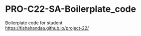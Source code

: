 # PRO-C22-SA-Boilerplate_code
Boilerplate code for student  
https://tishahandaa.github.io/project-22/
